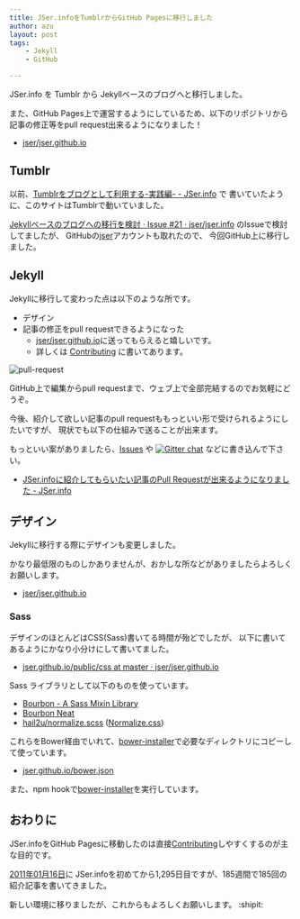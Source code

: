 ```yaml
---
title: JSer.infoをTumblrからGitHub Pagesに移行しました
author: azu
layout: post
tags:
    - Jekyll
    - GitHub

---
```


JSer.info を Tumblr から Jekyllベースのブログへと移行しました。

また、GitHub Pages上で運営するようにしているため、以下のリポジトリから記事の修正等をpull request出来るようになりました！

* [jser/jser.github.io](https://github.com/jser/jser.github.io "jser/jser.github.io")

## Tumblr

以前、[Tumblrをブログとして利用する-実践編- - JSer.info](http://jser.info/post/3461724032/ "Tumblrをブログとして利用する-実践編- - JSer.info") で
書いていたように、このサイトはTumblrで動いていました。

[Jekyllベースのブログへの移行を検討 · Issue #21 · jser/jser.info](https://github.com/jser/jser.info/issues/21 "Jekyllベースのブログへの移行を検討 · Issue #21 · jser/jser.info") のIssueで検討してましたが、
GitHubの[jser](https://github.com/jser "JSer.info")アカウントも取れたので、
今回GitHub上に移行しました。

## Jekyll 

Jekyllに移行して変わった点は以下のような所です。

- デザイン
- 記事の修正をpull requestできるようになった
    - [jser/jser.github.io](https://github.com/jser/jser.github.io "jser/jser.github.io")に送ってもらえると嬉しいです。
    - 詳しくは [Contributing](https://github.com/jser/jser.github.io#contributing "Contributing") に書いてあります。

![pull-request](http://take.ms/suw5I)

GitHub上で編集からpull requestまで、ウェブ上で全部完結するのでお気軽にどうぞ。

今後、紹介して欲しい記事のpull requestももっといい形で受けられるようにしたいですが、
現状でも以下の仕組みで送ることが出来ます。

もっといい案がありましたら、[Issues](https://github.com/jser/jser.info/issues "Issues · jser/jser.info") や [![Gitter chat](https://badges.gitter.im/jser/jser.info.png)](https://gitter.im/jser/jser.info) などに書き込んで下さい。

* [JSer.infoに紹介してもらいたい記事のPull Requestが出来るようになりました - JSer.info](http://jser.info/post/75446735069/jser-info-pull-request/ "JSer.infoに紹介してもらいたい記事のPull Requestが出来るようになりました - JSer.info")

## デザイン

Jekyllに移行する際にデザインも変更しました。

かなり最低限のものしかありませんが、おかしな所などがありましたらよろしくお願いします。

* [jser/jser.github.io](https://github.com/jser/jser.github.io "jser/jser.github.io")

### Sass

デザインのほとんどはCSS(Sass)書いてる時間が殆どでしたが、
以下に書いてあるようにかなり小分けにして書いてました。

* [jser.github.io/public/css at master · jser/jser.github.io](https://github.com/jser/jser.github.io/tree/master/public/css "jser.github.io/public/css at master · jser/jser.github.io")

Sass ライブラリとして以下のものを使っています。

- [Bourbon - A Sass Mixin Library](http://bourbon.io/ "Bourbon - A Sass Mixin Library")
- [Bourbon Neat](http://neat.bourbon.io/ "Bourbon Neat")
- [hail2u/normalize.scss](https://github.com/hail2u/normalize.scss "hail2u/normalize.scss") ([Normalize.css](http://necolas.github.io/normalize.css/ "Normalize.css"))

これらをBower経由でいれて、[bower-installer](https://github.com/blittle/bower-installer "bower-installer")で必要なディレクトリにコピーして使っています。

* [jser.github.io/bower.json](https://github.com/jser/jser.github.io/blob/1f926d4eb4a2865860f9a47ec792457eab2a8d40/bower.json#L21-L27 "jser.github.io/bower.json at 1f926d4eb4a2865860f9a47ec792457eab2a8d40 · jser/jser.github.io")

また、npm hookで[bower-installer](https://github.com/blittle/bower-installer "bower-installer")を実行しています。

## おわりに

JSer.infoをGitHub Pagesに移動したのは直接[Contributing](https://github.com/jser/jser.github.io#contributing "Contributing")しやすくするのが主な目的です。

[2011年01月16日](http://jser.info/post/2774561807/ "2011年01月16日")に
JSer.infoを初めてから1,295日目ですが、185週間で185回の紹介記事を書いてきました。

新しい環境に移りましたが、これからもよろしくお願いします。 :shipit:


